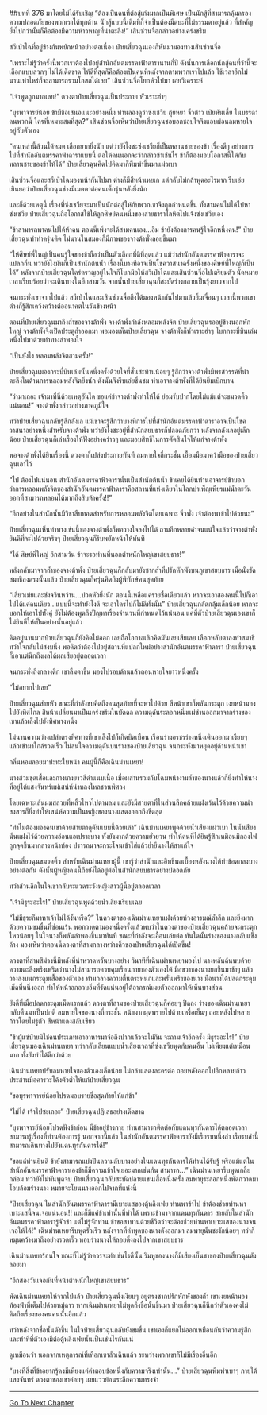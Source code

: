 ##บทที่ 376 มาโดยไม่ได้รับเชิญ
“ต้องเป็นคนที่ต่อสู้เก่งมากเป็นพิเศษ เป็นนักสู้ที่สามารถคุ้มครองความปลอดภัยของพวกเราได้ทุกด้าน นักสู้แบบนี้เดิมทีก็จำเป็นต้องมีตบะที่ไม่ธรรมดาอยู่แล้ว ที่สำคัญยิ่งไปกว่านั้นก็คือต้องมีความห้าวหาญที่น่าตะลึง!” เสินซ่วนจื่อกล่าวอย่างเคร่งขรึม

สวีเป่าไฉที่อยู่ข้างกันพยักหน้าอย่างต่อเนื่อง ป๋ายเสี่ยวฉุนเองก็หันมามองทางเสินซ่วนจื่อ

“เพราะไม่รู้ว่าครั้งนี้พวกเราต้องไปอยู่สำนักอันตมรรคาฟ้าดารานานกี่ปี ดังนั้นการเลือกนักสู้คนที่ว่านี้จะเลือกแบบลวกๆ ไม่ได้เด็ดขาด ให้ดีที่สุดก็คือต้องเป็นคนที่หลังจากตามพวกเราไปแล้ว ใช้เวลาอีกไม่นานเท่าไหร่ก็จะสามารถรวมโอสถได้เลย” เสินซ่วนจื่อโยกหัวไปมา เอ่ยวิเคราะห์

“เจ้าพูดถูกมากเลย!” ดวงตาป๋ายเสี่ยวฉุนเป็นประกาย หัวเราะฮ่าๆ

“บุรพาจารย์น้อย ข้ามีข้อเสนอแนะอย่างหนึ่ง ท่านลองดูว่าซ่งเชวีย กุ่ยหยา จิ๋วต่าว เป่ยหันเลี่ย ในบรรดาคนพวกนี้ ใครที่เหมาะสมที่สุด?” เสินซ่วนจื่อเห็นว่าป๋ายเสี่ยวฉุนชอบอกชอบใจจึงแอบผ่อนลมหายใจอยู่กับตัวเอง

“คนเหล่านี้ล้วนได้หมด เลือกยากยิ่งนัก แต่ว่ายังไงซะซ่งเชวียก็เป็นหลานชายของข้า เรื่องดีๆ อย่างการไปที่สำนักอันตมรรคาฟ้าดาราแบบนี้ ต่อให้คนนอกจะว่ากล่าวข้าเช่นไร ข้าก็ต้องมอบโอกาสนี้ให้กับหลานชายของข้าให้ได้” ป๋ายเสี่ยวฉุนคิดไปคิดมาก็พึมพำขึ้นมาแผ่วเบา

เสินซ่วนจื่อและสวีเป่าไฉมองหน้ากันไปมา ต่างก็มีสีหน้าเหยเก แต่กลับไม่กล้าพูดอะไรมาก รีบเอ่ยเยินยอว่าป๋ายเสี่ยวฉุนช่างมีเมตตาต่อคนเด็กรุ่นหลังยิ่งนัก

และก็ด้วยเหตุนี้ เรื่องที่ซ่งเชวียจะมาเป็นนักต่อสู้ให้กับพวกเขาจึงถูกกำหนดขึ้น ทั้งสามคนไม่ได้ไปหาซ่งเชวีย ป๋ายเสี่ยวฉุนถือโอกาสใช้ให้ลูกศิษย์คนหนึ่งของสายธาราโลหิตไปแจ้งซ่งเชวียเอง

“ข้าสามารถพาคนไปได้ห้าคน ตอนนี้เพิ่งจะได้สามคนเอง...อืม ข้ายังต้องการคนรู้ใจอีกหนึ่งคน!” ป๋ายเสี่ยวฉุนทำท่าครุ่นคิด ไม่นานในสมองก็มีภาพของจางต้าพั่งลอยขึ้นมา

“ให้ศิษย์พี่ใหญ่เป็นคนรู้ใจของข้าถือว่าเป็นตัวเลือกที่ดีที่สุดแล้ว แม้ว่าสำนักอันตมรรคาฟ้าดาราจะแปลกถิ่น ทว่ายังไงมันก็เป็นสำนักต้นน้ำ เรื่องนี้บางทีอาจเป็นโชควาสนาครั้งหนึ่งของศิษย์พี่ใหญ่ก็เป็นได้” หลังจากป๋ายเสี่ยวฉุนใคร่ครวญอยู่ในใจก็โบกมือให้สวีเป่าไฉและเสินซ่วนจื่อไปเตรียมตัว นัดหมายเวลาเรียบร้อยว่าจะเดินทางในอีกสามวัน จากนั้นป๋ายเสี่ยวฉุนก็สะบัดร่างกลายเป็นรุ้งยาวจากไป

จนกระทั่งเขาจากไปแล้ว สวีเป่าไฉและเสินซ่วนจื่อถึงได้มองหน้ากันไปมาแล้วยิ้มเจื่อนๆ เวลานี้พวกเขาต่างก็รู้สึกเคว้งคว้างต่ออนาคตในวันข้างหน้า

ตอนที่ป๋ายเสี่ยวฉุนมาถึงถ้ำของจางต้าพั่ง จางต้าพั่งกำลังหลอมพลังจิต ป๋ายเสี่ยวฉุนรออยู่ข้างนอกพักใหญ่ จางต้าพั่งจึงเปิดประตูถ้ำออกมา พอมองเห็นป๋ายเสี่ยวฉุน จางต้าพั่งก็หัวเราะฮ่าๆ โบกกระบี่บินเล่มหนึ่งไปมาด้วยท่าทางลำพองใจ

“เป็นยังไง หลอมพลังจิตสามครั้ง!”

ป๋ายเสี่ยวฉุนมองกระบี่บินเล่มนั้นหนึ่งครั้งด้วยใจที่สั่นสะท้านน้อยๆ รู้สึกว่าจางต้าพั่งมีพรสวรรค์ที่น่าตะลึงในด้านการหลอมพลังจิตยิ่งนัก ดังนั้นจึงรีบเอ่ยชื่นชม ทำเอาจางต้าพั่งที่ได้ยินยิ้มเบิกบาน

“ว่ามาเถอะ เจ้ามาที่นี่ด้วยเหตุอันใด ขอแค่ข้าจางต้าพั่งทำให้ได้ ย่อมรับปากโดยไม่แม้แต่จะขมวดคิ้วแน่นอน!” จางต้าพั่งกล่าวอย่างภาคภูมิใจ

ทว่าป๋ายเสี่ยวฉุนกลับรู้สึกลังเล แม้เขาจะรู้สึกว่าบางทีการไปที่สำนักอันตมรรคาฟ้าดาราอาจเป็นโชควาสนาอย่างหนึ่งสำหรับจางต้าพั่ง ทว่ายังไงซะอยู่ที่สำนักสยบธารก็ปลอดภัยกว่า หลังจากลังเลอยู่เล็กน้อย ป๋ายเสี่ยวฉุนก็เล่าเรื่องให้ฟังอย่างคร่าวๆ และมอบสิทธิ์ในการตัดสินใจให้แก่จางต้าพั่ง

พอจางต้าพั่งได้ยินเรื่องนี้ ดวงตาก็เปล่งประกายทันที ลมหายใจถี่กระชั้น เอื้อมมือมาคว้ามือของป๋ายเสี่ยวฉุนเอาไว้

“ไป ต้องไปแน่นอน สำนักอันตมรรคาฟ้าดารานั้นเป็นสำนักต้นน้ำ ข้าเคยได้ยินท่านอาจารย์ข้าบอกว่าการหลอมพลังจิตของสำนักอันตมรรคาฟ้าดาราคือสถานที่แห่งเดียวในโลกบำเพ็ญเพียรแม่น้ำตะวันออกที่สามารถหลอมได้มากถึงสิบห้าครั้ง!!”

“อีกอย่างในสำนักนั้นมีวิชาสืบทอดสำหรับการหลอมพลังจิตโดยเฉพาะ จิ่วพั่ง เจ้าต้องพาข้าไปด้วยนะ”

ป๋ายเสี่ยวฉุนเห็นท่าทางเช่นนี้ของจางต้าพั่งก็พอวางใจลงไปได้ ถามอีกหลายคำจนแน่ใจแล้วว่าจางต้าพั่งยินดีที่จะไปด้วยจริงๆ ป๋ายเสี่ยวฉุนก็รีบพยักหน้าให้ทันที

“ได้ ศิษย์พี่ใหญ่ อีกสามวัน ข้าจะรอท่านที่นอกตำหนักใหญ่เขาสยบธาร!”

หลังกลับมาจากถ้ำของจางต้าพั่ง ป๋ายเสี่ยวฉุนก็กลับมายังซากถ้ำที่ปรักหักพังบนภูเขาสยบธาร เมื่อนั่งขัดสมาธิลงตรงนั้นแล้ว ป๋ายเสี่ยวฉุนก็ครุ่นคิดถึงผู้พิทักษ์คนสุดท้าย

“เสี่ยวเม่ยและซ่งจวินหว่าน...ปวดหัวยิ่งนัก ตอนนี้เหลือแค่รายชื่อเดียวแล้ว หากจะเอาสองคนนี้ไปก็เอาไปได้แค่คนเดียว...แบบนี้จะทำยังไงดี จะเอาใครไปก็ไม่ดีทั้งนั้น” ป๋ายเสี่ยวฉุนกลัดกลุ้มเล็กน้อย หากจะบอกให้เอาไปทั้งคู่ ยังไม่ต้องพูดถึงปัญหาเรื่องจำนวนที่กำหนดไว้แน่นอน แค่ที่ตัวป๋ายเสี่ยวฉุนเองเขาก็ไม่ยินดีให้เป็นอย่างนั้นอยู่แล้ว

คิดอยู่นานมากป๋ายเสี่ยวฉุนก็ยังคิดไม่ออก เลยถือโอกาสเลิกคิดมันเลยเสียเลย เลือกหลับตาลงทำสมาธิ ทว่าใจกลับไม่สงบนิ่ง พอคิดว่าต้องไปอยู่สถานที่แปลกใหม่อย่างสำนักอันตมรรคาฟ้าดารา ป๋ายเสี่ยวฉุนก็เอาแต่นึกถึงผลได้ผลเสียอยู่ตลอดเวลา

จนกระทั่งถึงกลางดึก เขาลืมตาขึ้น มองไปรอบด้านแล้วถอนหายใจยาวหนึ่งครั้ง

“ไม่อยากไปเลย”

ป๋ายเสี่ยวฉุนส่ายหัว ขณะที่กำลังขบคิดถึงคนสุดท้ายที่จะพาไปด้วย สีหน้าเขาก็พลันกระตุก เงยหน้ามองไปยังทิศไกล สีหน้าเปลี่ยนมาเป็นเคร่งขรึมในบัดดล ความดุดันระลอกหนึ่งแผ่ซ่านออกมาจากร่างของเขาแล้วเล็งไปยังทิศทางหนึ่ง

ไม่นานความว่างเปล่าตรงทิศทางที่เขาเล็งไปก็เกิดบิดเบือน เรือนร่างอรชรร่างหนึ่งเดินออกมาเงียบๆ แล้วเข้ามาใกล้รวดเร็ว ไม่สนใจความดุดันบนร่างของป๋ายเสี่ยวฉุน จนกระทั่งมาหยุดอยู่ด้านหน้าเขา

กลิ่นหอมลอยมาปะทะใบหน้า คนผู้นี้ก็คือเฉินม่านเหยา!

นางสวมชุดเสื้อและกางเกงยาวสีดำแนบเนื้อ เมื่อผสานรวมกับโฉมหน้างามล้ำของนางแล้วก็ยิ่งทำให้นางที่อยู่ใต้แสงจันทร์แผ่เสน่ห์น่าหลงใหลชวนพิศวง

โดยเฉพาะเส้นผมสลวยที่พลิ้วไหวไปตามลม และยังมีสายตาที่ในส่วนลึกคล้ายแฝงเร้นไว้ด้วยความน่าสงสารก็ยิ่งทำให้เสน่ห์ความเป็นหญิงของนางแสดงออกถึงขีดสุด

“ทำไมต้องมองคนเขาด้วยสายตาดุดันแบบนี้ด้วยเล่า” เฉินม่านเหยาพูดด้วยน้ำเสียงแผ่วเบา ในน้ำเสียงนั้นแฝงไว้ด้วยความอ่อนแอเปราะบาง ทั้งยังมากด้วยความยั่วยวน ทำให้คนที่ได้ยินรู้สึกเหมือนมีกองไฟถูกจุดขึ้นมากลางหน้าท้อง ปรารถนาจะกระโจนเข้าใส่แล้วย่ำยีนางให้สาแก่ใจ

ป๋ายเสี่ยวฉุนขมวดคิ้ว สำหรับเฉินม่านเหยาผู้นี้ เขารู้ว่าสำนักและอิทธิพลเบื้องหลังนางได้ทำข้อตกลงบางอย่างต่อกัน ดังนั้นผู้หญิงคนนี้ถึงยังได้อยู่ต่อในสำนักสยบธารอย่างปลอดภัย

ทว่าส่วนลึกในใจเขากลับระแวดระวังหญิงสาวผู้นี้อยู่ตลอดเวลา

“เจ้ามีธุระอะไร!” ป๋ายเสี่ยวฉุนพูดด้วยน้ำเสียงเรียบเฉย

“ไม่มีธุระก็มาหาเจ้าไม่ได้งั้นหรือ?” ในดวงตาของเฉินม่านเหยาแฝงด้วยห้วงอารมณ์ล้ำลึก และยิ่งมากด้วยความขมขื่นที่ซ่อนเร้น พอกวาดตามองหนึ่งครั้งแล้วพบว่าในดวงตาของป๋ายเสี่ยวฉุนคล้ายจะกระตุกไหวน้อยๆ ในใจนางก็พลันลำพองขึ้นมาทันที ขณะที่กำลังจะเอื้อนเอ่ยต่อ ทันใดนั้นร่างของนางกลับแข็งค้าง มองเห็นว่าตอนนี้ดวงตาที่สามกลางหว่างคิ้วของป๋ายเสี่ยวฉุนได้เปิดขึ้น!

ดวงตาที่สามสีม่วงนี้มีพลังที่น่าหวาดหวั่นบางอย่าง วินาทีที่เฉินเม่านเหยามองไป นางพลันค้นพบด้วยความตะลึงพรึงเพริดว่านางไม่สามารถควบคุมเรือนกายของตัวเองได้ มือขวาของนางยกขึ้นมาช้าๆ แล้ววางลงบนกระดุมเสื้อของตัวเอง ท่ามกลางความตื่นตระหนกและพรั่นพรึงของนาง มือนางได้ปลดกระดุมเม็ดที่หนึ่งออก ทำให้หน้าอกอวบอิ่มที่รัดแน่นอยู่ใต้อาภรณ์เผยตัวออกมาให้เห็นบางส่วน

ยังดีที่เมื่อปลดกระดุมเม็ดแรกแล้ว ดวงตาที่สามของป๋ายเสี่ยวฉุนก็ค่อยๆ ปิดลง ร่างของเฉินม่านเหยากลับคืนมาเป็นปกติ ลมหายใจของนางถี่กระชั้น หน้าผากผุดพรายไปด้วยเหงื่อเย็นๆ ถอยหลังไปหลายก้าวโดยไม่รู้ตัว สีหน้าแดงสลับเขียว

“ข้าผู้แซ่ป๋ายมิใช่คนประเภทเอาอาหารมาจ่อถึงปากแล้วจะไม่กิน จะถามเจ้าอีกครั้ง มีธุระอะไร!” ป๋ายเสี่ยวฉุนมองเฉินม่านเหยา ทว่ากลับเลียนแบบน้ำเสียงเวลาที่ซ่งเชวียพูดกับคนอื่น ไม่เพียงแต่เหมือนมาก ทั้งยังทำได้ดีกว่าด้วย

เฉินม่านเหยาปรับลมหายใจของตัวเองเล็กน้อย ไม่กล้าแสดงละครต่อ ถอยหลังออกไปอีกหลายก้าว ประสานมือคารวะโค้งตัวต่ำให้แก่ป๋ายเสี่ยวฉุน

“ขอบุรพาจารย์น้อยโปรดมอบรายชื่อสุดท้ายให้แก่ข้า”

“ไม่ได้ เจ้าไปซะเถอะ” ป๋ายเสี่ยวฉุนปฏิเสธอย่างเด็ดขาด

“บุรพาจารย์น้อยโปรดฟังข้าก่อน มีข้าอยู่ข้างกาย ท่านสามารถติดต่อกับแดนทุรกันดารได้ตลอดเวลา สามารถรู้เรื่องที่ท่านต้องการรู้ นอกจากนี้แล้ว ในสำนักอันตมรรคาฟ้าดารายังมีเรือรบหนึ่งลำ เรือรบลำนี้สามารถเดินทางไปยังแดนทุรกันดารได้!”

“ขอแค่ท่านยินดี ข้ายังสามารถแบ่งปันความลับบางอย่างในแดนทุรกันดารให้ท่านได้รับรู้ หรือแม้แต่ในสำนักอันตมรรคาฟ้าดาราเองข้าก็มีความเข้าใจเยอะมากเช่นกัน สามารถ...” เฉินม่านเหยารีบพูดเกลี้ยกล่อม ทว่ายังไม่ทันพูดจบ ป๋ายเสี่ยวฉุนกลับสะบัดปลายแขนเสื้อหนึ่งครั้ง ลมพายุระลอกหนึ่งพัดกวาดมาโอบล้อมร่างนาง หมายจะโยนนางออกไปจากที่แห่งนี้

“ป๋ายเสี่ยวฉุน ในสำนักอันตมรรคาฟ้าดารามีเบาะแสของตู้หลิงเฟย ท่านพาข้าไป ข้าต้องช่วยท่านหาเบาะแสนี้จนเจอแน่นอน!! และก็มีแค่ข้าเท่านั้นที่ทำได้ เพราะข้ามาจากแดนทุรกันดาร สายลับในสำนักอันตมรรคาฟ้าดารารู้จักข้า แต่ไม่รู้จักท่าน ข้าขอสาบานด้วยชีวิตว่าจะต้องช่วยท่านหาเบาะแสของนางจนเจอให้ได้!” เฉินม่านเหยารีบพูดรัวเร็ว หลังจากที่คำพูดของนางดังออกมา ลมพายุนั้นชะงักน้อยๆ ทว่าก็หมุนคว้างมาถึงอย่างรวดเร็ว หอบร่างนางให้ลอยดิ่งลงไปจากเขาสยบธาร

เฉินม่านเหยาร้อนใจ ขณะที่ไม่รู้ว่าควรจะทำเช่นไรดีนั้น ริมหูของนางก็มีเสียงเย็นชาของป๋ายเสี่ยวฉุนดังลอยมา

“อีกสองวันเจอกันที่หน้าตำหนักใหญ่เขาสยบธาร”

พัดเฉินม่านเหยาให้จากไปแล้ว ป๋ายเสี่ยวฉุนนั่งเงียบๆ อยู่ตรงซากปรักหักพังของถ้ำ เขาเงยหน้ามองท้องฟ้าที่เต็มไปด้วยหมู่ดาว หากเฉินม่านเหยาไม่พูดถึงชื่อนั้นขึ้นมา ป๋ายเสี่ยวฉุนก็นึกว่าตัวเองคงไม่คิดถึงเรื่องของคนคนนั้นอีกแล้ว

ทว่าหลังจากชื่อนั้นดังขึ้น ในใจป๋ายเสี่ยวฉุนกลับยังขมขื่น เขาเองก็แยกไม่ออกเหมือนกันว่าความรู้สึกและท่าทีที่ตัวเองมีต่อตู้หลิงเฟยนั้นเป็นเช่นไรกันแน่

ดูเหมือนว่า นอกจากเหตุการณ์ที่เทือกเขาลั่วเฉินแล้ว ระหว่างพวกเขาก็ไม่มีเรื่องอื่นอีก

“บางทีสิ่งที่ข้าอยากรู้คงมีเพียงแค่คำตอบข้อหนึ่งกับความจริงเท่านั้น...” ป๋ายเสี่ยวฉุนพึมพำเบาๆ ภายใต้แสงจันทร์ ดวงตาของเขาค่อยๆ เผยแววย้อนระลึกความทรงจำ

------


[Go To Next Chapter]( ./51.md)